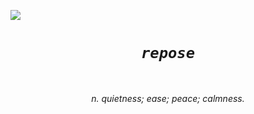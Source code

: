 <img src="https://i.imgur.com/ALg2lUn.png"><br>
<h1 align="center"><i><code>repose</code><i></h1><br><p align="center"<i>n. quietness; ease; peace; calmness.</i></p>
